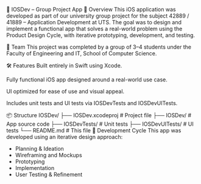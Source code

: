 📱 IOSDev – Group Project App
🎯 Overview
This iOS application was developed as part of our university group project for the subject 42889 / 41889 – Application Development at UTS. The goal was to design and implement a functional app that solves a real-world problem using the Product Design Cycle, with iterative prototyping, development, and testing.

👥 Team
This project was completed by a group of 3–4 students under the Faculty of Engineering and IT, School of Computer Science.

🛠 Features
Built entirely in Swift using Xcode.

Fully functional iOS app designed around a real-world use case.

UI optimized for ease of use and visual appeal.

Includes unit tests and UI tests via IOSDevTests and IOSDevUITests.

📦 Structure
IOSDev/
├── IOSDev.xcodeproj       # Project file
├── IOSDev/                # App source code
├── IOSDevTests/           # Unit tests
├── IOSDevUITests/         # UI tests
└── README.md              # This file
🔁 Development Cycle
This app was developed using an iterative design approach:

*  Planning & Ideation
*  Wireframing and Mockups
*  Prototyping
*  Implementation
*  User Testing & Refinement
